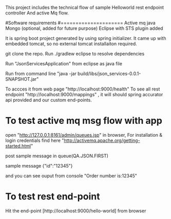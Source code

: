 This project includes the technical flow of sample Helloworld rest endpoint controller
And active Mq flow.

#Software requirements
#=====================
Active mq
java
Mongo (optional, added for future purpose)
Eclipse with STS plugin added

It is spring boot project generated by using spring initializer. It came up with embedded tomcat, so no external tomcat installaiton required.

git clone the repo.
Run ./gradlew eclipse to resolve dependencies

Run "JsonServicesApplication" from eclipse as java file

Run from command line "java -jar build/libs/json_services-0.0.1-SNAPSHOT.jar"

To accces it from web page "http://localhost:9000/health"
To see all rest endpoint "http://localhost:9000/mappings" , it will should spring accurator api provided and our custom end-points.

# To test active mq msg flow with app

open "http://127.0.0.1:8161/admin/queues.jsp" in browser, For installation & login credentials find here "http://activemq.apache.org/getting-started.html"

post sample message in queue(QA.JSON.FIRST)

sample message
{"id":"12345"}

and you can see ouput from console "Order number is:12345"


# To test rest end-point

Hit the end-point [http://localhost:9000/hello-world] from browser

